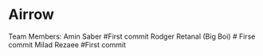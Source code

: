 <h1>Airrow</h1>

Team Members: 
Amin Saber #First commit
Rodger Retanal (Big Boi) # Firse commit
Milad Rezaee #First commit
